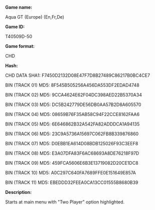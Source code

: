 **Game name:**

Aqua GT (Europe) (En,Fr,De)

**Game ID:**

T40509D-50

**Game format:**

CHD

**Hash:**

CHD DATA SHA1: F7450D2132D08E47F7D8B27489C86217B0BC4CE7

BIN (TRACK 01) MD5: 8F545B505256A456DA553DF2EDAD4748

BIN (TRACK 02) MD5: 9CCA4624E62F04DC398AED22B5370A34

BIN (TRACK 03) MD5: DC5B242779DE56DB0AA57B2D8A605570

BIN (TRACK 04) MD5: 08659B76F35AB58C94F22CCE8162FAA6

BIN (TRACK 05) MD5: 6E646862B32A542FA82ADDDCA1A94135

BIN (TRACK 06) MD5: 23C9A5736A15697C062FB8B339876860

BIN (TRACK 07) MD5: D0EBB1EA614D08BDB125026F93C3EEF8

BIN (TRACK 08) MD5: E3A07DFA83F6AC68693A8DE76218F97D

BIN (TRACK 09) MD5: 459FCA5606E6B3E13719082D20CE1DC8

BIN (TRACK 10) MD5: A0C297C640FA7689FFE0E151649E857A

BIN (TRACK 11) MD5: EBEDDD32FEEA0CA13CC01555B8680B39

**Description:**

Starts at main menu with "Two Player" option highlighted.